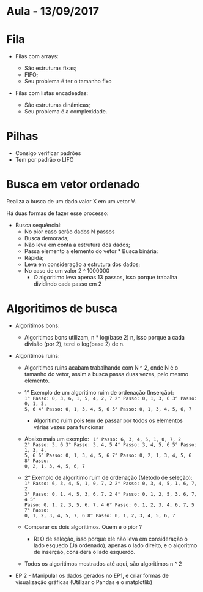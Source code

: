 # Aula - 13/09/2017

# Fila

* Filas com arrays:
    * São estruturas fixas;
    * FIFO;
    * Seu problema é ter o tamanho fixo

* Filas com listas encadeadas:
    * Sâo estruturas dinâmicas;
    * Seu problema é a complexidade.

# Pilhas

* Consigo verificar padrões 
* Tem por padrão o LIFO

# Busca em vetor ordenado

Realiza a busca de um dado valor X em um vetor V.

Há duas formas de fazer esse processo:
   * Busca sequêncial:
     * No pior caso serão dados N passos  
     * Busca demorada;
     * Não leva em conta a estrutura dos dados;
     * Passa elemento a elemento do vetor
    * Busca binária:
     * Rápida;
     * Leva em consideração a estrutura dos dados;
     * No caso de um valor 2 ^ 1000000
        * O algoritimo leva apenas 13 passos, isso porque trabalha dividindo cada passo em 2

# Algoritimos de busca


* Algoritimos bons:
    * Algoritimos bons utilizam, n * log(base 2) n, isso porque a cada divisão (por 2), terei o log(base 2) de n.  

* Algoritimos ruins:
    * Algoritimos ruins acabam trabalhando com N ^ 2, onde N é o tamanho do vetor, assim a busca passa duas vezes, pelo mesmo elemento.
    * 1° Exemplo de um algoritimo ruim de ordenação (Inserção):
        <code> 
                 1° Passo: 0, 3, 6, 1, 5, 4, 2, 7
                 2° Passo: 0, 1, 3, 6
                 3° Passo: 0, 1, 3, 5, 6
                 4° Passo: 0, 1, 3, 4, 5, 6
                 5° Passo: 0, 1, 3, 4, 5, 6, 7
        </code>
        * Algoritimo ruim pois tem de passar por todos os elementos várias vezes para funcionar
    * Abaixo mais um exemplo:
        <code>
                1° Passo: 6, 3, 4, 5, 1, 0, 7, 2
                2° Passo: 3, 6
                3° Passo: 3, 4, 5
                4° Passo: 3, 4, 5, 6
                5° Passo: 1, 3, 4, 5, 6
                6° Passo: 0, 1, 3, 4, 5, 6
                7° Passo: 0, 2, 1, 3, 4, 5, 6
                8° Passo: 0, 2, 1, 3, 4, 5, 6, 7
        </code>
    * 2° Exemplo de algoritimo ruim de ordenação (Método de seleção):
        <code>
                1° Passo: 6, 3, 4, 5, 1, 0, 7, 2
                2° Passo: 0, 3, 4, 5, 1, 6, 7, 2
                3° Passo: 0, 1, 4, 5, 3, 6, 7, 2
                4° Passo: 0, 1, 2, 5, 3, 6, 7, 4
                5° Passo: 0, 1, 2, 3, 5, 6, 7, 4
                6° Passo: 0, 1, 2, 3, 4, 6, 7, 5
                7° Passo: 0, 1, 2, 3, 4, 5, 7, 6
                8° Passo: 0, 1, 2, 3, 4, 5, 6, 7
        </code>
    * Comparar os dois algoritimos. Quem é o pior ?
        * R: O de seleção, isso porque ele não leva em consideração o lado esquedo (Já ordenado), apenas o lado direito, e o algoritmo de inserção, considera o lado esquerdo.
    
    * Todos os algoritimos mostrados até aqui, são algoritimos n ^ 2


* EP 2 - Manipular os dados gerados no EP1, e criar formas de visualização gráficas (Utilizar o Pandas e o matplotlib)